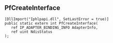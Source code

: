 ## PfCreateInterface

```
[DllImport("Iphlpapi.dll", SetLastError = true)]
public static extern int PfCreateInterface(
   ref IP_ADAPTER_BINDING_INFO AdapterInfo,
   ref uint NdisStatus
);
```

